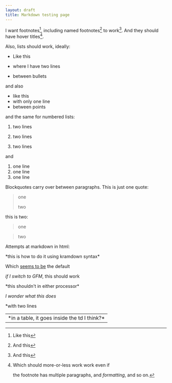```yaml
---
layout: draft
title: Markdown testing page
---
```

I want footnotes[^1], including named footnotes[^here] to work[^2]. And they should have hover titles[^3].

Also, lists should work, ideally:

* Like this

* where I have two lines

* between bullets

and also

* like this
* with only one line
* between points

and the same for numbered lists:

1. two lines

2. two lines

3. two lines

and

1. one line
2. one line
3. one line

Blockquotes carry over between paragraphs. This is just one quote:

> one
>
> two

this is two:

> one

> two

Attempts at markdown in html:

<p markdown="1">
*this is how to do it using kramdown syntax*

Which [seems to be](https://docs.github.com/en/pages/setting-up-a-github-pages-site-with-jekyll/setting-a-markdown-processor-for-your-github-pages-site-using-jekyll) the default
</p>

<p>

*if I switch to GFM*, this should work

</p>

<p>
*this shouldn't in either processor*
</p>

<div markdown="1">

*I wonder what this does*

*with two lines

</div>

<table>
<tr>
<td markdown="1">
*in a table, it goes inside the td I think?*
</td>
</tr>
</table>

[^1]: Like this
[^here]: And this
[^2]: And this
[^3]: Which should more-or-less work work even if

    the footnote has multiple paragraphs,
    and *formatting*, and so on.
